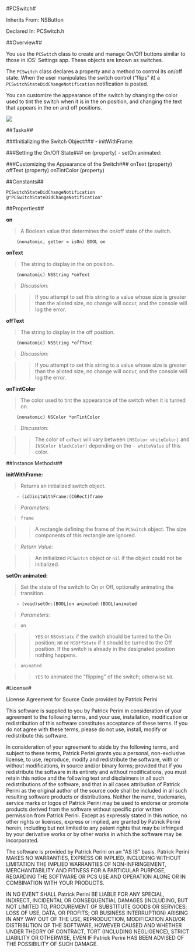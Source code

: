 #PCSwitch#


Inherits From:    NSButton

Declared In:      PCSwitch.h


##Overview##

You use the `PCSwitch` class to create and manage On/Off buttons similar to those in iOS' Settings app. These objects are known as switches.

The `PCSwitch` class declares a property and a method to control its on/off state. When the user manipulates the switch control ("flips" it) a `PCSwitchStateDidChangeNotification` notification is posted.

You can customize the appearance of the switch by changing the color used to tint the switch when it is in the on position, and changing the text that appears in the on and off positions.

<img src="http://i.imgur.com/ycJzu.png"/>


##Tasks##

###Initializing the Switch Object###
    - initWithFrame:

###Setting the On/Off State###
    on (property)
    - setOn:animated:

###Customizing the Appearance of the Switch###
    onText (property)
    offText (property)
    onTintColor (property)

##Constants##

    PCSwitchStateDidChangeNotification  @"PCSwitchStateDidChangeNotification"


##Properties##

**on**

>A Boolean value that determines the on/off state of the switch.

        (nonatomic, getter = isOn) BOOL on

**onText**

>The string to display in the on position. 

        (nonatomic) NSString *onText
        
>*Discussion:*

>>If you attempt to set this string to a value whose size is greater than the alloted size, no change will occur, and the console will log the error.
        
**offText**

>The string to display in the off position.

        (nonatomic) NSString *offText
        
>*Discussion:*

>>If you attempt to set this string to a value whose size is greater than the alloted size, no change will occur, and the console will log the error.

**onTintColor**

>The color used to tint the appearance of the switch when it is turned on.

        (nonatomic) NSColor *onTintColor
        
>*Discussion:*

>>The color of `onText` will vary between `[NSColor whiteColor]` and `[NSColor blackColor]` depending on the `- whiteValue` of this color.


##Instance Methods##

**initWithFrame:**

>Returns an initialized switch object.

        - (id)initWithFrame:(CGRect)frame

>*Parameters:*

>`frame`

>>A rectangle defining the frame of the `PCSwitch` object. The size components of this rectangle are ignored.

>*Return Value:*

>>An initialized `PCSwitch` object or `nil` if the object could not be initialized.

**setOn:animated:**

>Set the state of the switch to On or Off, optionally animating the transition.

        - (void)setOn:(BOOL)on animated:(BOOL)animated

>*Parameters:*

>`on`

>>`YES` or `NSOnState` if the switch should be turned to the On position; `NO` or `NSOffState` if it should be turned to the Off position. If the switch is already in the designated position nothing happens.

>`animated`

>>`YES` to animated the "flipping" of the switch; otherwise `NO`.

#License#

License Agreement for Source Code provided by Patrick Perini

This software is supplied to you by Patrick Perini in consideration of your agreement to the following terms, and your use, installation, modification or redistribution of this software constitutes acceptance of these terms. If you do not agree with these terms, please do not use, install, modify or redistribute this software.

In consideration of your agreement to abide by the following terms, and subject to these terms, Patrick Perini grants you a personal, non-exclusive license, to use, reproduce, modify and redistribute the software, with or without modifications, in source and/or binary forms; provided that if you redistribute the software in its entirety and without modifications, you must retain this notice and the following text and disclaimers in all such redistributions of the software, and that in all cases attribution of Patrick Perini as the original author of the source code shall be included in all such resulting software products or distributions. Neither the name, trademarks, service marks or logos of Patrick Perini may be used to endorse or promote products derived from the software without specific prior written permission from Patrick Perini. Except as expressly stated in this notice, no other rights or licenses, express or implied, are granted by Patrick Perini herein, including but not limited to any patent rights that may be infringed by your derivative works or by other works in which the software may be incorporated.

The software is provided by Patrick Perini on an "AS IS" basis. Patrick Perini MAKES NO WARRANTIES, EXPRESS OR IMPLIED, INCLUDING WITHOUT LIMITATION THE IMPLIED WARRANTIES OF NON-INFRINGEMENT, MERCHANTABILITY AND FITNESS FOR A PARTICULAR PURPOSE, REGARDING THE SOFTWARE OR PCS USE AND OPERATION ALONE OR IN COMBINATION WITH YOUR PRODUCTS.

IN NO EVENT SHALL Patrick Perini BE LIABLE FOR ANY SPECIAL, INDIRECT, INCIDENTAL OR CONSEQUENTIAL DAMAGES (INCLUDING, BUT NOT LIMITED TO, PROCUREMENT OF SUBSTITUTE GOODS OR SERVICES; LOSS OF USE, DATA, OR PROFITS; OR BUSINESS INTERRUPTION) ARISING IN ANY WAY OUT OF THE USE, REPRODUCTION, MODIFICATION AND/OR DISTRIBUTION OF THE SOFTWARE, HOWEVER CAUSED AND WHETHER UNDER THEORY OF CONTRACT, TORT (INCLUDING NEGLIGENCE), STRICT LIABILITY OR OTHERWISE, EVEN IF Patrick Perini HAS BEEN ADVISED OF THE POSSIBILITY OF SUCH DAMAGE.